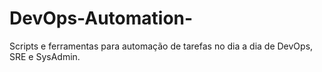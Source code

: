 # DevOps-Automation-
Scripts e ferramentas para automação de tarefas no dia a dia de DevOps, SRE e SysAdmin.
